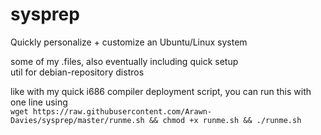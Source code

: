 # sysprep
Quickly personalize + customize an Ubuntu/Linux system  

some of my .files, also eventually including quick setup   
util for debian-repository distros

like with my quick i686 compiler deployment script, you can run this with one line using   
```wget https://raw.githubusercontent.com/Arawn-Davies/sysprep/master/runme.sh && chmod +x runme.sh && ./runme.sh```   
